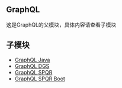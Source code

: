 ## GraphQL

这是GraphQL的父模块，具体内容请查看子模块

## 子模块

+ [GraphQL Java](graphql-java/README.md)
+ [GraphQL DGS](graphql-dgs/README.md)
+ [GraphQL SPQR](graphql-spqr/README.md)
+ [GraphQL SPQR Boot](graphql-spqr-boot-starter/README.md)